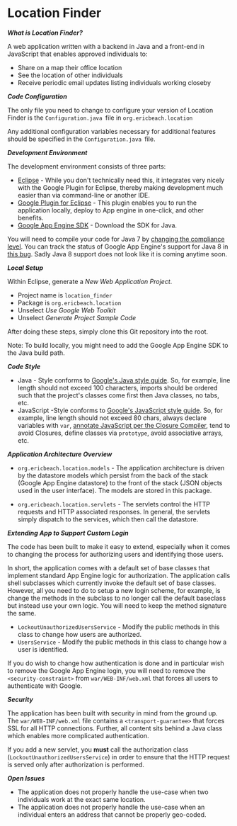 Location Finder
==================

___What is Location Finder?___

A web application written with a backend in Java and a front-end in JavaScript that enables approved individuals to:

- Share on a map their office location
- See the location of other individuals
- Receive periodic email updates listing individuals working closeby


___Code Configuration___

The only file you need to change to configure your version of Location Finder is the ```Configuration.java ```file in ```org.ericbeach.location```

Any additional configuration variables necessary for additional features should be specified in the ```Configuration.java ```file.

___Development Environment___

The development environment consists of three parts:

- [Eclipse](https://eclipse.org/) - While you don't technically need this, it integrates very nicely with the Google Plugin for Eclipse, thereby making development much easier than via command-line or another IDE.
- [Google Plugin for Eclipse](https://developers.google.com/eclipse/) - This plugin enables you to run the application locally, deploy to App engine in one-click, and other benefits.
- [Google App Engine SDK](https://cloud.google.com/appengine/downloads) - Download the SDK for Java.

You will need to compile your code for Java 7 by [changing the compliance level](https://developers.google.com/eclipse/docs/jdk_compliance). You can track the status of Google App Engine's support for Java 8 in [this bug](https://code.google.com/p/googleappengine/issues/detail?id=9537). Sadly Java 8 support does not look like it is coming anytime soon.

___Local Setup___

Within Eclipse, generate a *New Web Application Project*. 

- Project name is ```location_finder```
- Package is ```org.ericbeach.location```
- Unselect *Use Google Web Toolkit*
- Unselect *Generate Project Sample Code*

After doing these steps, simply clone this Git repository into the root.

Note: To build locally, you might need to add the Google App Engine SDK to the Java build path.

___Code Style___

- Java - Style conforms to [Google's Java style guide](http://google-styleguide.googlecode.com/svn/trunk/javaguide.html). So, for example, line length should not exceed 100 characters, imports should be ordered such that the project's classes come first then Java classes, no tabs, etc.
- JavaScript -Style conforms to [Google's JavaScript style guide](http://google-styleguide.googlecode.com/svn/trunk/javascriptguide.xml). So, for example, line length should not exceed 80 chars, always declare variables with ```var```, [annotate JavaScript per the Closure Compiler](https://developers.google.com/closure/compiler/docs/js-for-compiler), tend to avoid Closures, define classes via ```prototype```, avoid associative arrays, etc.


___Application Architecture Overview___


- ```org.ericbeach.location.models``` - The application architecture is driven by the datastore models which persist from the back of the stack (Google App Engine datastore) to the front of the stack (JSON objects used in the user interface). The models are stored in this package.

- ```org.ericbeach.location.servlets``` - The servlets control the HTTP requests and HTTP associated responses. In general, the servlets simply dispatch to the services, which then call the datastore.


___Extending App to Support Custom Login___

The code has been built to make it easy to extend, especially when it comes to changing the process for authorizing users and identifying those users.

In short, the application comes with a default set of base classes that implement standard App Engine logic for authorization. The application calls shell subclasses which currently invoke the default set of base classes. However, all you need to do to setup a new login scheme, for example, is change the methods in the subclass to no longer call the default baseclass but instead use your own logic. You will need to keep the method signature the same.

- ``LockoutUnauthorizedUsersService`` - Modify the public methods in this class to change how users are authorized.
- ``UsersService`` - Modify the public methods in this class to change how a user is identified.

If you do wish to change how authentication is done and in particular wish to remove the Google App Engine login, you will need to remove the ```<security-constraint>``` from ```war/WEB-INF/web.xml``` that forces all users to authenticate with Google.


___Security___

The application has been built with security in mind from the ground up. The ```war/WEB-INF/web.xml``` file contains a ```<transport-guarantee>``` that forces SSL for all HTTP connections. Further, all content sits behind a Java class which enables more complicated authentication.

If you add a new servlet, you **must** call the authorization class (``LockoutUnauthorizedUsersService``) in order to ensure that the HTTP request is served only after authorization is performed.

___Open Issues___

- The application does not properly handle the use-case when two individuals work at the exact same location.
- The application does not properly handle the use-case when an individual enters an address that cannot be properly geo-coded.